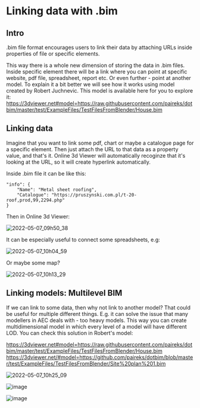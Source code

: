 # Linking data with .bim

## Intro

.bim file format encourages users to link their data by attaching URLs inside properties of file or specific elements.

This way there is a whole new dimension of storing the data in .bim files. Inside specific element there will be a link where you can point at specific website, pdf file, spreadsheet, report etc. Or even further - point at another model. To explain it a bit better we will see how it works using model created by Robert Juchnevic. This model is available here for you to explore it: https://3dviewer.net#model=https://raw.githubusercontent.com/paireks/dotbim/master/test/ExampleFiles/TestFilesFromBlender/House.bim

## Linking data

Imagine that you want to link some pdf, chart or maybe a catalogue page for a specific element. Then just attach the URL to that data as a property value, and that's it. Online 3d Viewer will automatically recoginze that it's looking at the URL, so it will create hyperlink automatically. 

Inside .bim file it can be like this:

    "info": {
        "Name": "Metal sheet roofing",
        "Catalogue": "https://pruszynski.com.pl/t-20-roof,prod,99,2294.php"
    }

Then in Online 3d Viewer:

![2022-05-07_09h50_38](https://user-images.githubusercontent.com/47977819/167265321-fd3228c1-52c1-45ae-83f9-556924e5d532.png)

It can be especially useful to connect some spreadsheets, e.g:

![2022-05-07_10h04_59](https://user-images.githubusercontent.com/47977819/167265518-3b5298fa-7bae-4ddf-b574-b49c6540cb08.png)

Or maybe some map?

![2022-05-07_10h13_29](https://user-images.githubusercontent.com/47977819/167265566-b78464cb-a220-4925-a227-9908db661d6d.png)

## Linking models: Multilevel BIM

If we can link to some data, then why not link to another model? That could be useful for multiple different things.  E.g. it can solve the issue that many modellers in AEC deals with - too heavy models. This way you can create multidimensional model in which every level of a model will have different LOD. You can check this solution in Robert's model:

https://3dviewer.net#model=https://raw.githubusercontent.com/paireks/dotbim/master/test/ExampleFiles/TestFilesFromBlender/House.bim
https://3dviewer.net/#model=https://github.com/paireks/dotbim/blob/master/test/ExampleFiles/TestFilesFromBlender/Site%20plan%201.bim

![2022-05-07_10h25_09](https://user-images.githubusercontent.com/47977819/167265680-f18d8948-30cf-4ee4-9773-cba33a58743f.png)

![image](https://user-images.githubusercontent.com/47977819/167266031-566482c6-6dc0-4c37-ba82-5ffd8b5859a0.png)

![image](https://user-images.githubusercontent.com/47977819/169669180-545dd883-07f9-4f3d-88cd-e0688424c168.png)





